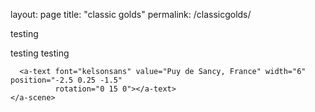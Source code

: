layout: page
title: "classic golds"
permalink: /classicgolds/

testing

testing
testing

<html>
  <head>
    <meta charset="utf-8">
    <title>360&deg; Image</title>
    <meta name="description" content="360&deg; Image - A-Frame">
    <script src="https://raw.githubusercontent.com/aframevr/aframe/v1.0.4/dist/aframe-master.js"></script>
  </head>
  <body>
    <a-scene>
      <a-sky src="https://previews.dropbox.com/p/thumb/AA8BNlXJx22-_wE7agaOD5phhpxQ7aNatmiE1Ksdnxh-Ku2yaBGJL1VCajU62__Q2sPSnsezBCd6pDsgmyd3jmXHC9NpCsmGOSrltc2qeqo8YiF00XNsQ8NHGlYVIDpBKqt8RV9iFpksFMLmgKVvOHn_V4E6OyG0VMJoaoXDTTw6S131pVnfzKNOElNTUDWyyggVJA8YpWav0pVhC7IoubUMkImx4aW4I04VIvIqWkynFvaAe3eKFkpjwn-FD4qWAa0-8ReGjUVKLCaM1gXKGTtxjRQ8kPPTDH_C3aqAK8O8gY6QW8xiVmSm1s_O6-3K6WIK8FgT-2-7Dt9Ntas-hrust9LvFWANKzTJhGS59LQCqA/p.jpeg?fv_content=true&size_mode=5" rotation="0 -130 0"></a-sky>

      <a-text font="kelsonsans" value="Puy de Sancy, France" width="6" position="-2.5 0.25 -1.5"
              rotation="0 15 0"></a-text>
    </a-scene>
  </body>
</html>
